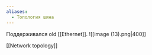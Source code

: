 ```yaml
---
aliases:
  - Топология шина
---
```

Поддерживался old [[Ethernet]].
![[image (13).png|400]]

[[Network topology]]